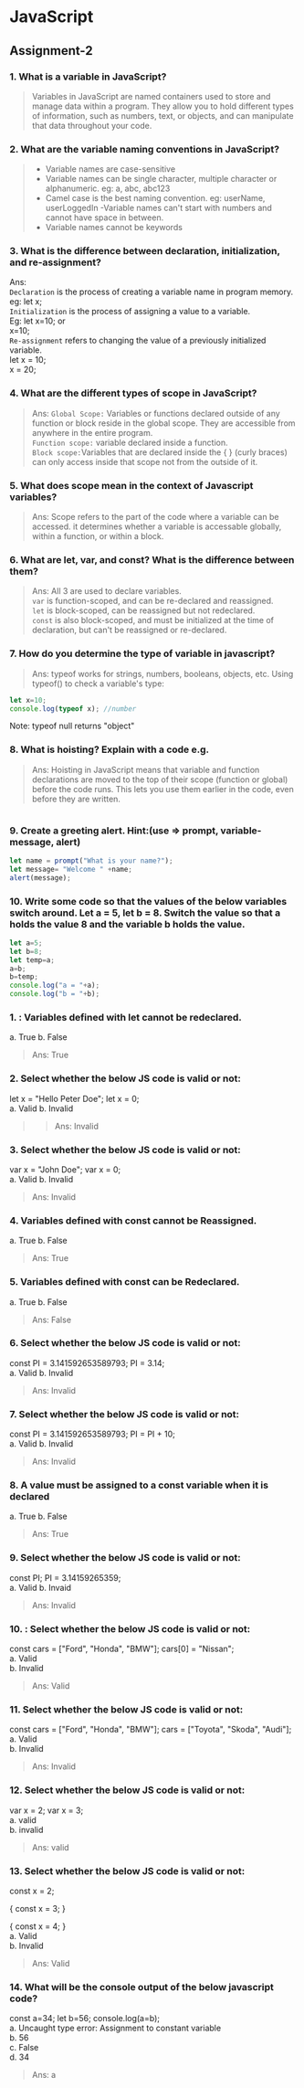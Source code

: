 # JavaScript
## Assignment-2
### 1.	 What is a variable in JavaScript?
>  Variables in JavaScript are named containers used to store and manage data within a program. They allow you to hold different types of information, such as numbers, text, or objects, and can manipulate that data throughout your code. 
### 2.	 What are the variable naming conventions in JavaScript?

> - Variable names are case-sensitive
> - Variable names can be single character,  multiple character or alphanumeric. eg: a, abc, abc123
> - Camel case is the best naming convention. eg: userName, userLoggedIn
> -Variable names can't start with numbers and cannot have space in between.
> - Variable names cannot be keywords

### 3.	What is the difference between declaration, initialization, and re-assignment?
 Ans:   
`Declaration` is the process of creating a variable name in program memory.  
eg: let x;  
`Initialization` is the process of assigning a value to a variable.  
Eg: let x=10; or  
x=10;  
`Re-assignment` refers to changing the value of a previously initialized variable.  
let x = 10;  
x = 20;

### 4.	What are the different types of scope in JavaScript?
> Ans: `Global Scope:` Variables or functions declared outside of any function or block reside in the global scope. They are accessible from anywhere in the entire program.  
`Function scope:` variable declared inside a function.  
 `Block scope:`Variables that are declared inside the { } (curly braces) can only access inside that scope not from the outside of it.


### 5.	What does scope mean in the context of Javascript variables?
> Ans: Scope refers to the part of the code where a variable can be accessed. it determines whether a variable is accessable globally, within a function, or within a block.
### 6.	What are let, var, and const? What is the difference between them?
> Ans: All 3 are used to declare variables.  
`var` is function-scoped, and can be re-declared and reassigned.  
`let` is block-scoped, can be reassigned but not redeclared.  
`const` is also block-scoped, and must be initialized at the time of declaration, but can't be reassigned or re-declared.

### 7.	How do you determine the type of variable in javascript?
> Ans: typeof works for strings, numbers, booleans, objects, etc.   Using typeof() to check a variable's type:
```js 
let x=10;
console.log(typeof x); //number
```
> 
Note: typeof null returns "object"
### 8.	 What is hoisting? Explain with a code e.g.
> Ans: Hoisting in JavaScript means that variable and function declarations are moved to the top of their scope (function or global) before the code runs. This lets you use them earlier in the code, even before they are written.
```js

```
### 9.	 Create a greeting alert. Hint:(use => prompt, variable-message, alert)
```js
let name = prompt("What is your name?");
let message= "Welcome " +name;
alert(message);
```
### 10.	 Write some code so that the values of the below variables switch around.   Let a = 5, let b = 8. Switch the value so that a holds the value 8 and the variable b holds the value. 
```js
let a=5;
let b=8;
let temp=a;
a=b;
b=temp;
console.log("a = "+a);
console.log("b = "+b);
```


### 1.	: Variables defined with let cannot be redeclared.
a.	True
b.	False
> Ans: True
### 2.	 Select whether the below JS code is valid or not:

let x = "Hello Peter Doe";
let x = 0;  
a.	Valid
b.	Invalid
> > Ans: Invalid
### 3.	Select whether the below JS code is valid or not:

var x = "John Doe";
var x = 0;  
a.	Valid
b.	Invalid
> Ans: Invalid
### 4.	Variables defined with const cannot be Reassigned.	
a.	True
b.	False
> Ans: True
### 5.	Variables defined with const can be Redeclared.
a.	True
b.	False
> Ans: False
### 6.	 Select whether the below JS code is valid or not:

const PI = 3.141592653589793;
PI = 3.14;  
a.	Valid
b.	Invalid
> Ans: Invalid
### 7.	Select whether the below JS code is valid or not:

const PI = 3.141592653589793;
PI = PI + 10;  
a.	Valid
b.	Invalid
> Ans: Invalid
### 8.	A value must be assigned to a const variable when it is declared
a.	True
b.	False
> Ans: True
### 9.	 Select whether the below JS code is valid or not:

const PI;
PI = 3.14159265359;  
a.	Valid
b.	Invaid
> Ans: Invalid
### 10.	: Select whether the below JS code is valid or not:

const cars = ["Ford", "Honda", "BMW"];
cars[0] = "Nissan";  
a.	Valid  
b.	Invalid
> Ans: Valid
### 11.	Select whether the below JS code is valid or not:

const cars = ["Ford", "Honda", "BMW"];
cars = ["Toyota", "Skoda", "Audi"];  
a.	Valid  
b.	Invalid
> Ans: Invalid
### 12.	Select whether the below JS code is valid or not:

var x = 2;
var x = 3;  
a.	valid  
b.	invalid
> Ans: valid
### 13.	Select whether the below JS code is valid or not:

const x = 2;

{
const x = 3;
}

{
const x = 4;
}  
a.	Valid  
b.	Invalid
> Ans: Valid
### 14.	 What will be the console output of the below javascript code?

const a=34;
let b=56;
console.log(a=b);  
a.	Uncaught type error: Assignment to constant variable  
b.	56	  
c.	False  
d.	34

> Ans: a

